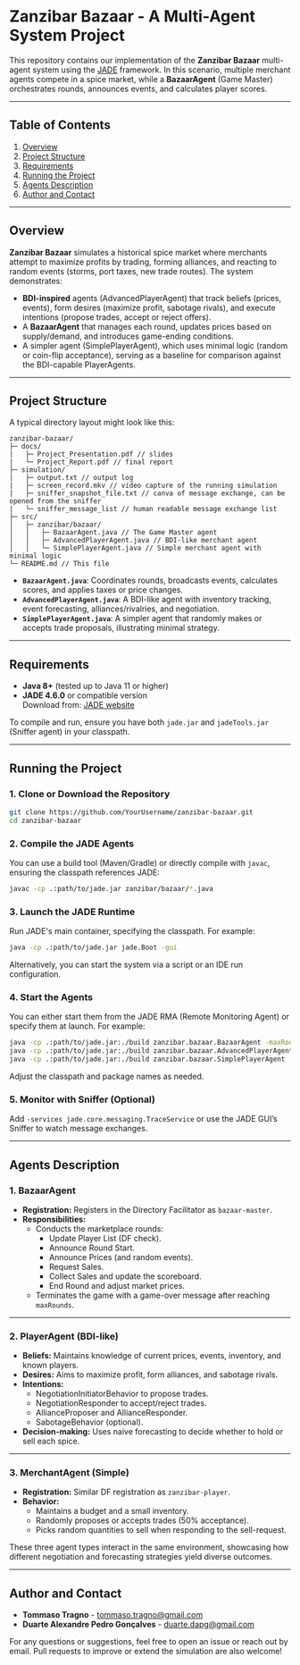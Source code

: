 # Zanzibar Bazaar - A Multi-Agent System Project

This repository contains our implementation of the **Zanzibar Bazaar** multi-agent system using the [JADE](http://jade.tilab.com/) framework. In this scenario, multiple merchant agents compete in a spice market, while a **BazaarAgent** (Game Master) orchestrates rounds, announces events, and calculates player scores.

---

## Table of Contents

1. [Overview](#overview)  
2. [Project Structure](#project-structure)  
3. [Requirements](#requirements)  
4. [Running the Project](#running-the-project)  
5. [Agents Description](#agents-description)  
6. [Author and Contact](#author-and-contact)  

---

## Overview

**Zanzibar Bazaar** simulates a historical spice market where merchants attempt to maximize profits by trading, forming alliances, and reacting to random events (storms, port taxes, new trade routes). The system demonstrates:
- **BDI-inspired** agents (AdvancedPlayerAgent) that track beliefs (prices, events), form desires (maximize profit, sabotage rivals), and execute intentions (propose trades, accept or reject offers).
- A **BazaarAgent** that manages each round, updates prices based on supply/demand, and introduces game-ending conditions.
- A simpler agent (SimplePlayerAgent), which uses minimal logic (random or coin-flip acceptance), serving as a baseline for comparison against the BDI-capable PlayerAgents.

---

## Project Structure

A typical directory layout might look like this:
```
zanzibar-bazaar/
├─ docs/
|   ├─ Project_Presentation.pdf // slides
|   └─ Project_Report.pdf // final report
├─ simulation/
|   ├─ output.txt // output log
|   ├─ screen_record.mkv // video capture of the running simulation
|   ├─ sniffer_snapshot_file.txt // canva of message exchange, can be opened from the sniffer
|   └─ sniffer_message_list // human readable message exchange list
├─ src/
│   ├─ zanzibar/bazaar/
│   │   ├─ BazaarAgent.java // The Game Master agent
│   │   ├─ AdvancedPlayerAgent.java // BDI-like merchant agent
│   │   └─ SimplePlayerAgent.java // Simple merchant agent with minimal logic
└─ README.md // This file
```
- **`BazaarAgent.java`**: Coordinates rounds, broadcasts events, calculates scores, and applies taxes or price changes.  
- **`AdvancedPlayerAgent.java`**: A BDI-like agent with inventory tracking, event forecasting, alliances/rivalries, and negotiation.  
- **`SimplePlayerAgent.java`**: A simpler agent that randomly makes or accepts trade proposals, illustrating minimal strategy.

---

## Requirements

- **Java 8+** (tested up to Java 11 or higher)
- **JADE 4.6.0** or compatible version  
  Download from: [JADE website](http://jade.tilab.com/)

To compile and run, ensure you have both `jade.jar` and `jadeTools.jar` (Sniffer agent) in your classpath.

---

## Running the Project

### 1. Clone or Download the Repository
```bash
git clone https://github.com/YourUsername/zanzibar-bazaar.git
cd zanzibar-bazaar
```

### 2. Compile the JADE Agents
You can use a build tool (Maven/Gradle) or directly compile with `javac`, ensuring the classpath references JADE:
```bash
javac -cp .:path/to/jade.jar zanzibar/bazaar/*.java
```

### 3. Launch the JADE Runtime
Run JADE's main container, specifying the classpath. For example:
```bash
java -cp .:path/to/jade.jar jade.Boot -gui
```
Alternatively, you can start the system via a script or an IDE run configuration.

### 4. Start the Agents
You can either start them from the JADE RMA (Remote Monitoring Agent) or specify them at launch. For example:
```bash
java -cp .:path/to/jade.jar:./build zanzibar.bazaar.BazaarAgent -maxRounds 5
java -cp .:path/to/jade.jar:./build zanzibar.bazaar.AdvancedPlayerAgent
java -cp .:path/to/jade.jar:./build zanzibar.bazaar.SimplePlayerAgent
```
Adjust the classpath and package names as needed.

### 5. Monitor with Sniffer (Optional)
Add `-services jade.core.messaging.TraceService` or use the JADE GUI’s Sniffer to watch message exchanges.

---

## Agents Description

### 1. BazaarAgent

- **Registration:** Registers in the Directory Facilitator as `bazaar-master`.
- **Responsibilities:**
  - Conducts the marketplace rounds:
    - Update Player List (DF check).
    - Announce Round Start.
    - Announce Prices (and random events).
    - Request Sales.
    - Collect Sales and update the scoreboard.
    - End Round and adjust market prices.
  - Terminates the game with a game-over message after reaching `maxRounds`.

---

### 2. PlayerAgent (BDI-like)

- **Beliefs:** Maintains knowledge of current prices, events, inventory, and known players.
- **Desires:** Aims to maximize profit, form alliances, and sabotage rivals.
- **Intentions:**
  - NegotiationInitiatorBehavior to propose trades.
  - NegotiationResponder to accept/reject trades.
  - AllianceProposer and AllianceResponder.
  - SabotageBehavior (optional).
- **Decision-making:** Uses naive forecasting to decide whether to hold or sell each spice.

---

### 3. MerchantAgent (Simple)

- **Registration:** Similar DF registration as `zanzibar-player`.
- **Behavior:**
  - Maintains a budget and a small inventory.
  - Randomly proposes or accepts trades (50% acceptance).
  - Picks random quantities to sell when responding to the sell-request.

These three agent types interact in the same environment, showcasing how different negotiation and forecasting strategies yield diverse outcomes.

---

## Author and Contact

- **Tommaso Tragno** - [tommaso.tragno@gmail.com](mailto:tommaso.tragno@gmail.com)
- **Duarte Alexandre Pedro Gonçalves** - [duarte.dapg@gmail.com](mailto:duarte.dapg@gmail.com)

For any questions or suggestions, feel free to open an issue or reach out by email. Pull requests to improve or extend the simulation are also welcome!
